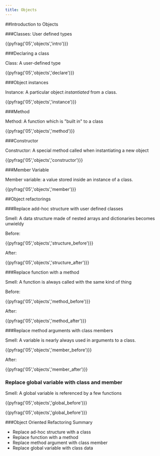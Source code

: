 ```yaml
---
title: Objects
---
```


##Introduction to Objects


###Classes: User defined types

{{pyfrag('05','objects','intro')}}


###Declaring a class 

Class: A user-defined type

{{pyfrag('05','objects','declare')}}

###Object instances

Instance: A particular object *instantiated* from a class.

{{pyfrag('05','objects','instance')}}

###Method

Method: A function which is "built in" to a class

{{pyfrag('05','objects','method')}}

###Constructor

Constructor: A special method called when instantiating a new object

{{pyfrag('05','objects','constructor')}}

###Member Variable

Member variable: a value stored inside an instance of a class.

{{pyfrag('05','objects','member')}}


##Object refactorings

###Replace add-hoc structure with user defined classes

Smell: A data structure made of nested arrays and dictionaries becomes unwieldy

Before:

{{pyfrag('05','objects','structure_before')}}

After:

{{pyfrag('05','objects','structure_after')}}

###Replace function with a method

Smell: A function is always called with the same kind of thing

Before:

{{pyfrag('05','objects','method_before')}}

After:

{{pyfrag('05','objects','method_after')}}


###Replace method arguments with class members

Smell: A variable is nearly always used in arguments to 
a class.

{{pyfrag('05','objects','member_before')}}

After:

{{pyfrag('05','objects','member_after')}}

### Replace global variable with class and member

Smell: A global variable is referenced by a few functions

{{pyfrag('05','objects','global_before')}}

{{pyfrag('05','objects','global_before')}}

###Object Oriented Refactoring Summary

* Replace ad-hoc structure with a class
* Replace function with a method
* Replace method argument with class member
* Replace global variable with class data

